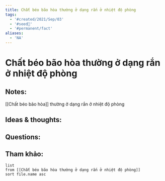 ```yaml
---
title: Chất béo bão hòa thường ở dạng rắn ở nhiệt độ phòng
tags:
  - '#created/2021/Sep/03'
  - '#seed🥜'
  - '#permanent/fact'
aliases:
  - 'NA'
---
```

# Chất béo bão hòa thường ở dạng rắn ở nhiệt độ phòng

## Notes:
[[Chất béo bão hòa]] thường ở dạng rắn ở nhiệt độ phòng

## Ideas & thoughts:

## Questions:


## Tham khảo:
```dataview
list
from [[Chất béo bão hòa thường ở dạng rắn ở nhiệt độ phòng]]
sort file.name asc
```